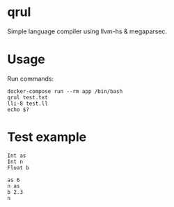 # qrul
Simple language compiler using llvm-hs & megaparsec.

# Usage
Run commands:
```
docker-compose run --rm app /bin/bash
qrul test.txt
lli-8 test.ll
echo $?
```

# Test example
```
Int as
Int n
Float b

as 6
n as
b 2.3
n
```
